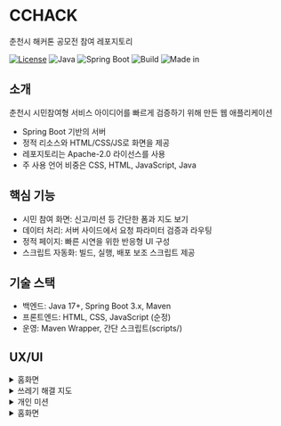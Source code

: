 # CCHACK
춘천시 해커톤 공모전 참여 레포지토리

[![License](https://img.shields.io/badge/License-Apache_2.0-blue.svg)](LICENSE)
![Java](https://img.shields.io/badge/Java-17+-red)
![Spring Boot](https://img.shields.io/badge/Spring%20Boot-3.x-green)
![Build](https://img.shields.io/badge/Build-Maven-lightgrey)
![Made in](https://img.shields.io/badge/Made%20in-Korea-black)

## 소개
춘천시 시민참여형 서비스 아이디어를 빠르게 검증하기 위해 만든 웹 애플리케이션 
- Spring Boot 기반의 서버
- 정적 리소스와 HTML/CSS/JS로 화면을 제공
- 레포지토리는 Apache-2.0 라이선스를 사용
- 주 사용 언어 비중은 CSS, HTML, JavaScript, Java

## 핵심 기능
- 시민 참여 화면: 신고/미션 등 간단한 폼과 지도 보기
- 데이터 처리: 서버 사이드에서 요청 파라미터 검증과 라우팅
- 정적 페이지: 빠른 시연을 위한 반응형 UI 구성
- 스크립트 자동화: 빌드, 실행, 배포 보조 스크립트 제공

## 기술 스택
- 백엔드: Java 17+, Spring Boot 3.x, Maven
- 프론트엔드: HTML, CSS, JavaScript (순정)
- 운영: Maven Wrapper, 간단 스크립트(scripts/)

## UX/UI
<details>
  <summary>홈화면</summary>

  <p>
    <img src="/img/KakaoTalk_20250905_232306353.png" alt="홈 화면" width="720">
  </p>
</details>

<details>
  <summary>쓰레기 해결 지도</summary>

  <p>
    <img src="/img/KakaoTalk_20250905_232357184.png" alt="쓰레기 지도" width="33%">
    <img src="/img/KakaoTalk_20250905_232408484.png" alt="쓰레기 지도" width="33%">
    <img src="/KakaoTalk_20250905_232812436.png" alt="쓰레기 지도" width="33%">   
    <img src="/img/쓰레기신고 등록.mp4" alt="쓰레기 지도" width="49%">
    <img src="/img/쓰레기신고 해결.mp4" alt="쓰레기 지도" width="49%">
    
  </p>
</details>

<details>
  <summary>개인 미션</summary>

  <p>
    <img src="/img/KakaoTalk_20250905_235207077.png" alt="개인 미션" width="49%">
    <img src="/KakaoTalk_20250905_234149589.png" alt="개인 미션" width="49%">
    <img src="KakaoTalk_20250905_234758801.png" alt="개인 미션" width="49%">
    <img src="KakaoTalk_20250905_235021447.png" alt="개인 미션" width="49%">
  </p>
</details>

<details>
  <summary>홈화면</summary>

  <p>
    <img src="/img/KakaoTalk_20250905_232306353.png" alt="홈 화면" width="720">
  </p>
</details>
